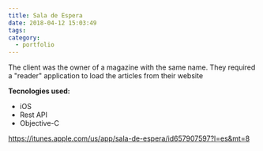 ```yaml
---
title: Sala de Espera
date: 2018-04-12 15:03:49
tags:
category:
  - portfolio
---
```


The client was the owner of a magazine with the same name. They required a "reader" application to load the articles from their website

__Tecnologies used:__
* iOS
* Rest API
* Objective-C

https://itunes.apple.com/us/app/sala-de-espera/id657907597?l=es&mt=8

<!-- more -->